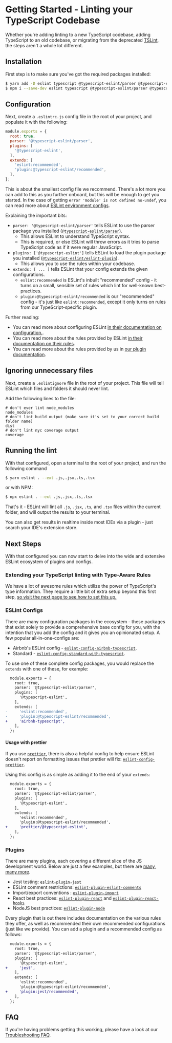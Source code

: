 # Getting Started - Linting your TypeScript Codebase

Whether you're adding linting to a new TypeScript codebase, adding TypeScript to an old codebase, or migrating from the deprecated [TSLint](https://www.npmjs.com/package/tslint), the steps aren't a whole lot different.

## Installation

First step is to make sure you've got the required packages installed:

```bash
$ yarn add -D eslint typescript @typescript-eslint/parser @typescript-eslint/eslint-plugin
$ npm i --save-dev eslint typescript @typescript-eslint/parser @typescript-eslint/eslint-plugin
```

## Configuration

Next, create a `.eslintrc.js` config file in the root of your project, and populate it with the following:

<!-- prettier-ignore -->
```js
module.exports = {
  root: true,
  parser: '@typescript-eslint/parser',
  plugins: [
    '@typescript-eslint',
  ],
  extends: [
    'eslint:recommended',
    'plugin:@typescript-eslint/recommended',
  ],
};
```

This is about the smallest config file we recommend. There's a lot more you can add to this as you further onboard, but this will be enough to get you started. In the case of getting `error 'module' is not defined no-undef`, you can read more about [ESLint environment configs](https://eslint.org/docs/user-guide/configuring#specifying-environments).

Explaining the important bits:

- `parser: '@typescript-eslint/parser'` tells ESLint to use the parser package you installed ([`@typescript-eslint/parser`](../../../packages/parser)).
  - This allows ESLint to understand TypeScript syntax.
  - This is required, or else ESLint will throw errors as it tries to parse TypeScript code as if it were regular JavaScript.
- `plugins: ['@typescript-eslint']` tells ESLint to load the plugin package you installed ([`@typescript-eslint/eslint-plugin`](../../../packages/eslint-plugin)).
  - This allows you to use the rules within your codebase.
- `extends: [ ... ]` tells ESLint that your config extends the given configurations.
  - `eslint:recommended` is ESLint's inbuilt "recommended" config - it turns on a small, sensible set of rules which lint for well-known best-practices.
  - `plugin:@typescript-eslint/recommended` is our "recommended" config - it's just like `eslint:recommended`, except it only turns on rules from our TypeScript-specific plugin.

Further reading:

- You can read more about configuring ESLint [in their documentation on configuration.](https://eslint.org/docs/user-guide/configuring).
- You can read more about the rules provided by ESLint [in their documentation on their rules](https://eslint.org/docs/rules/).
- You can read more about the rules provided by us in [our plugin documentation](../../../packages/eslint-plugin).

## Ignoring unnecessary files

Next, create a `.eslintignore` file in the root of your project.
This file will tell ESLint which files and folders it should never lint.

Add the following lines to the file:

```ignore
# don't ever lint node_modules
node_modules
# don't lint build output (make sure it's set to your correct build folder name)
dist
# don't lint nyc coverage output
coverage
```

## Running the lint

With that configured, open a terminal to the root of your project, and run the following command

```bash
$ yarn eslint . --ext .js,.jsx,.ts,.tsx
```

or with NPM:

```bash
$ npx eslint . --ext .js,.jsx,.ts,.tsx
```

That's it - ESLint will lint all `.js`, `.jsx`, `.ts`, and `.tsx` files within the current folder, and will output the results to your terminal.

You can also get results in realtime inside most IDEs via a plugin - just search your IDE's extension store.

## Next Steps

With that configured you can now start to delve into the wide and extensive ESLint ecosystem of plugins and configs.

### Extending your TypeScript linting with Type-Aware Rules

We have a lot of awesome rules which utilize the power of TypeScript's type information. They require a little bit of extra setup beyond this first step, [so visit the next page to see how to set this up.](./TYPED_LINTING.md)

### ESLint Configs

There are many configuration packages in the ecosystem - these packages that exist solely to provide a comprehensive base config for you, with the intention that you add the config and it gives you an opinionated setup. A few popular all-in-one-configs are:

- Airbnb's ESLint config - [`eslint-config-airbnb-typescript`](https://www.npmjs.com/package/eslint-config-airbnb-typescript).
- Standard - [`eslint-config-standard-with-typescript`](https://www.npmjs.com/package/eslint-config-standard-with-typescript).

To use one of these complete config packages, you would replace the `extends` with one of these, for example:

```diff
  module.exports = {
    root: true,
    parser: '@typescript-eslint/parser',
    plugins: [
      '@typescript-eslint',
    ],
    extends: [
-     'eslint:recommended',
-     'plugin:@typescript-eslint/recommended',
+     'airbnb-typescript',
    ],
  };
```

#### Usage with prettier

If you use [`prettier`](https://www.npmjs.com/package/prettier), there is also a helpful config to help ensure ESLint doesn't report on formatting issues that prettier will fix: [`eslint-config-prettier`](https://www.npmjs.com/package/eslint-config-prettier).

Using this config is as simple as adding it to the end of your `extends`:

```diff
  module.exports = {
    root: true,
    parser: '@typescript-eslint/parser',
    plugins: [
      '@typescript-eslint',
    ],
    extends: [
      'eslint:recommended',
      'plugin:@typescript-eslint/recommended',
+     'prettier/@typescript-eslint',
    ],
  };
```

### Plugins

There are many plugins, each covering a different slice of the JS development world. Below are just a few examples, but there are [many, many more](https://www.npmjs.com/search?q=eslint-plugin).

- Jest testing: [`eslint-plugin-jest`](https://www.npmjs.com/package/eslint-plugin-jest)
- ESLint comment restrictions: [`eslint-plugin-eslint-comments`](https://www.npmjs.com/package/eslint-plugin-eslint-comments)
- Import/export conventions : [`eslint-plugin-import`](https://www.npmjs.com/package/eslint-plugin-import)
- React best practices: [`eslint-plugin-react`](https://www.npmjs.com/package/eslint-plugin-react) and [`eslint-plugin-react-hooks`](https://www.npmjs.com/package/eslint-plugin-react-hooks)
- NodeJS best practices: [`eslint-plugin-node`](https://www.npmjs.com/package/eslint-plugin-node)

Every plugin that is out there includes documentation on the various rules they offer, as well as recommended their own recommended configurations (just like we provide). You can add a plugin and a recommended config as follows:

```diff
  module.exports = {
    root: true,
    parser: '@typescript-eslint/parser',
    plugins: [
      '@typescript-eslint',
+     'jest',
    ],
    extends: [
      'eslint:recommended',
      'plugin:@typescript-eslint/recommended',
+     'plugin:jest/recommended',
    ],
  };
```

## FAQ

If you're having problems getting this working, please have a look at our [Troubleshooting FAQ](./FAQ.md).

